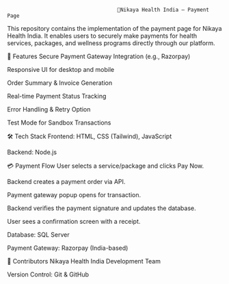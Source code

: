                                        🏥Nikaya Health India – Payment Page

This repository contains the implementation of the payment page for Nikaya Health India.
It enables users to securely make payments for health services, packages, and wellness programs directly through our platform.

📌 Features
Secure Payment Gateway Integration (e.g., Razorpay)

Responsive UI for desktop and mobile

Order Summary & Invoice Generation

Real-time Payment Status Tracking

Error Handling & Retry Option

Test Mode for Sandbox Transactions

🛠️ Tech Stack
Frontend: HTML, CSS (Tailwind), JavaScript

Backend: Node.js

💳 Payment Flow
User selects a service/package and clicks Pay Now.

Backend creates a payment order via API.

Payment gateway popup opens for transaction.

Backend verifies the payment signature and updates the database.

User sees a confirmation screen with a receipt.

Database: SQL Server

Payment Gateway: Razorpay (India-based)

🤝 Contributors
Nikaya Health India Development Team

Version Control: Git & GitHub
